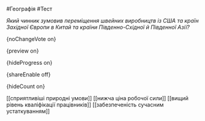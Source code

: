 #Географія #Тест

*Який чинник зумовив переміщення швейних виробництв із США та країн Західної Європи в Китай та країни Південно-Східної й Південної Азії?*

{noChangeVote on}

{preview on}

{hideProgress on}

{shareEnable off}

{hideCount on}

[[сприятливіші природні умови]]
[[нижча ціна робочої сили]]
[[вищий рівень кваліфікації працівників]]
[[забезпеченість сучасним устаткуванням]]
